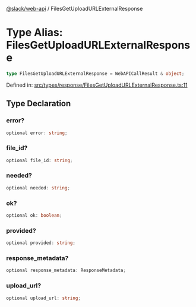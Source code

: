 [@slack/web-api](../index.md) / FilesGetUploadURLExternalResponse

# Type Alias: FilesGetUploadURLExternalResponse

```ts
type FilesGetUploadURLExternalResponse = WebAPICallResult & object;
```

Defined in: [src/types/response/FilesGetUploadURLExternalResponse.ts:11](https://github.com/slackapi/node-slack-sdk/blob/main/packages/web-api/src/types/response/FilesGetUploadURLExternalResponse.ts#L11)

## Type Declaration

### error?

```ts
optional error: string;
```

### file\_id?

```ts
optional file_id: string;
```

### needed?

```ts
optional needed: string;
```

### ok?

```ts
optional ok: boolean;
```

### provided?

```ts
optional provided: string;
```

### response\_metadata?

```ts
optional response_metadata: ResponseMetadata;
```

### upload\_url?

```ts
optional upload_url: string;
```
